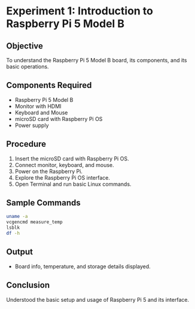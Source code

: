 # Experiment 1: Introduction to Raspberry Pi 5 Model B

## Objective
To understand the Raspberry Pi 5 Model B board, its components, and its basic operations.

## Components Required
- Raspberry Pi 5 Model B
- Monitor with HDMI
- Keyboard and Mouse
- microSD card with Raspberry Pi OS
- Power supply

## Procedure
1. Insert the microSD card with Raspberry Pi OS.
2. Connect monitor, keyboard, and mouse.
3. Power on the Raspberry Pi.
4. Explore the Raspberry Pi OS interface.
5. Open Terminal and run basic Linux commands.

## Sample Commands
```bash
uname -a
vcgencmd measure_temp
lsblk
df -h
```
## Output
- Board info, temperature, and storage details displayed.

## Conclusion
Understood the basic setup and usage of Raspberry Pi 5 and its interface.
